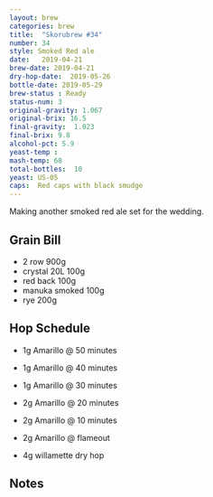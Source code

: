 ```yaml
---
layout: brew
categories: brew
title:  "Skorubrew #34"
number: 34
style: Smoked Red ale
date:   2019-04-21
brew-date: 2019-04-21
dry-hop-date:  2019-05-26
bottle-date: 2019-05-29
brew-status : Ready
status-num: 3
original-gravity: 1.067
original-brix: 16.5
final-gravity:  1.023 
final-brix: 9.8
alcohol-pct: 5.9
yeast-temp : 
mash-temp: 68
total-bottles:  10
yeast: US-05
caps:  Red caps with black smudge
---
```


Making another smoked red ale set for the wedding.

Grain Bill
-----

* 2 row 900g 
* crystal 20L 100g 
* red back 100g 
* manuka smoked 100g 
* rye 200g 

Hop Schedule
-------------
* 1g Amarillo @ 50 minutes 
* 1g Amarillo @ 40 minutes 
* 1g Amarillo @ 30 minutes 
* 2g Amarillo @ 20 minutes 
* 2g Amarillo @ 10 minutes
* 2g Amarillo @ flameout

* 4g willamette dry hop

Notes
------


